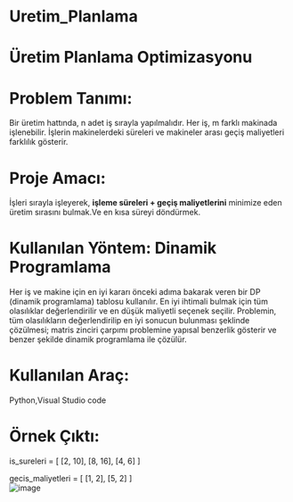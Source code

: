 # Uretim_Planlama
# Üretim Planlama Optimizasyonu

# Problem Tanımı:
Bir üretim hattında, n adet iş sırayla yapılmalıdır. Her iş, m farklı makinada işlenebilir. İşlerin makinelerdeki süreleri ve makineler arası geçiş maliyetleri farklılık gösterir.

# Proje Amacı:
İşleri sırayla işleyerek, **işleme süreleri + geçiş maliyetlerini** minimize eden üretim sırasını bulmak.Ve en kısa süreyi döndürmek.

# Kullanılan Yöntem: Dinamik Programlama  
Her iş ve makine için en iyi kararı önceki adıma bakarak veren bir DP (dinamik programlama) tablosu kullanılır. En iyi ihtimali bulmak için tüm olasılıklar değerlendirilir ve en düşük maliyetli seçenek seçilir.
Problemin, tüm olasılıkların değerlendirilip en iyi sonucun bulunması şeklinde çözülmesi; matris zinciri çarpımı problemine yapısal benzerlik gösterir ve benzer şekilde dinamik programlama ile çözülür.
# Kullanılan Araç:
Python,Visual Studio code
# Örnek Çıktı:

is_sureleri = [
    [2, 10],
    [8, 16],
    [4, 6]
]  

gecis_maliyetleri = [
    [1, 2],
    [5, 2]
]  
![image](https://github.com/user-attachments/assets/a06a7fc9-23cb-4d92-906a-5a64c017859f)



